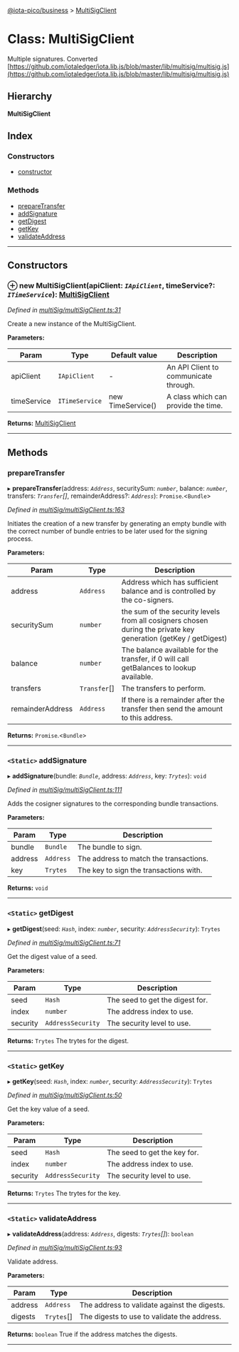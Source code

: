 [@iota-pico/business](../README.md) > [MultiSigClient](../classes/multisigclient.md)

# Class: MultiSigClient

Multiple signatures. Converted [https://github.com/iotaledger/iota.lib.js/blob/master/lib/multisig/multisig.js](https://github.com/iotaledger/iota.lib.js/blob/master/lib/multisig/multisig.js)

## Hierarchy

**MultiSigClient**

## Index

### Constructors

* [constructor](multisigclient.md#constructor)

### Methods

* [prepareTransfer](multisigclient.md#preparetransfer)
* [addSignature](multisigclient.md#addsignature)
* [getDigest](multisigclient.md#getdigest)
* [getKey](multisigclient.md#getkey)
* [validateAddress](multisigclient.md#validateaddress)

---

## Constructors

<a id="constructor"></a>

### ⊕ **new MultiSigClient**(apiClient: *`IApiClient`*, timeService?: *`ITimeService`*): [MultiSigClient](multisigclient.md)

*Defined in [multiSig/multiSigClient.ts:31](https://github.com/iota-pico/business/blob/9418612/src/multiSig/multiSigClient.ts#L31)*

Create a new instance of the MultiSigClient.

**Parameters:**

| Param | Type | Default value | Description |
| ------ | ------ | ------ | ------ |
| apiClient | `IApiClient`  | - |   An API Client to communicate through. |
| timeService | `ITimeService`  |  new TimeService() |   A class which can provide the time. |

**Returns:** [MultiSigClient](multisigclient.md)

---

## Methods

<a id="preparetransfer"></a>

###  prepareTransfer

▸ **prepareTransfer**(address: *`Address`*, securitySum: *`number`*, balance: *`number`*, transfers: *`Transfer`[]*, remainderAddress?: *`Address`*): `Promise`.<`Bundle`>

*Defined in [multiSig/multiSigClient.ts:163](https://github.com/iota-pico/business/blob/9418612/src/multiSig/multiSigClient.ts#L163)*

Initiates the creation of a new transfer by generating an empty bundle with the correct number of bundle entries to be later used for the signing process.

**Parameters:**

| Param | Type | Description |
| ------ | ------ | ------ |
| address | `Address`   |  Address which has sufficient balance and is controlled by the co-signers. |
| securitySum | `number`   |  the sum of the security levels from all cosigners chosen during the private key generation (getKey / getDigest) |
| balance | `number`   |  The balance available for the transfer, if 0 will call getBalances to lookup available. |
| transfers | `Transfer`[]   |  The transfers to perform. |
| remainderAddress | `Address`   |  If there is a remainder after the transfer then send the amount to this address. |

**Returns:** `Promise`.<`Bundle`>

___

<a id="addsignature"></a>

### `<Static>` addSignature

▸ **addSignature**(bundle: *`Bundle`*, address: *`Address`*, key: *`Trytes`*): `void`

*Defined in [multiSig/multiSigClient.ts:111](https://github.com/iota-pico/business/blob/9418612/src/multiSig/multiSigClient.ts#L111)*

Adds the cosigner signatures to the corresponding bundle transactions.

**Parameters:**

| Param | Type | Description |
| ------ | ------ | ------ |
| bundle | `Bundle`   |  The bundle to sign. |
| address | `Address`   |  The address to match the transactions. |
| key | `Trytes`   |  The key to sign the transactions with. |

**Returns:** `void`

___

<a id="getdigest"></a>

### `<Static>` getDigest

▸ **getDigest**(seed: *`Hash`*, index: *`number`*, security: *`AddressSecurity`*): `Trytes`

*Defined in [multiSig/multiSigClient.ts:71](https://github.com/iota-pico/business/blob/9418612/src/multiSig/multiSigClient.ts#L71)*

Get the digest value of a seed.

**Parameters:**

| Param | Type | Description |
| ------ | ------ | ------ |
| seed | `Hash`   |  The seed to get the digest for. |
| index | `number`   |  The address index to use. |
| security | `AddressSecurity`   |  The security level to use. |

**Returns:** `Trytes`
The trytes for the digest.

___

<a id="getkey"></a>

### `<Static>` getKey

▸ **getKey**(seed: *`Hash`*, index: *`number`*, security: *`AddressSecurity`*): `Trytes`

*Defined in [multiSig/multiSigClient.ts:50](https://github.com/iota-pico/business/blob/9418612/src/multiSig/multiSigClient.ts#L50)*

Get the key value of a seed.

**Parameters:**

| Param | Type | Description |
| ------ | ------ | ------ |
| seed | `Hash`   |  The seed to get the key for. |
| index | `number`   |  The address index to use. |
| security | `AddressSecurity`   |  The security level to use. |

**Returns:** `Trytes`
The trytes for the key.

___

<a id="validateaddress"></a>

### `<Static>` validateAddress

▸ **validateAddress**(address: *`Address`*, digests: *`Trytes`[]*): `boolean`

*Defined in [multiSig/multiSigClient.ts:93](https://github.com/iota-pico/business/blob/9418612/src/multiSig/multiSigClient.ts#L93)*

Validate address.

**Parameters:**

| Param | Type | Description |
| ------ | ------ | ------ |
| address | `Address`   |  The address to validate against the digests. |
| digests | `Trytes`[]   |  The digests to use to validate the address. |

**Returns:** `boolean`
True if the address matches the digests.

___

